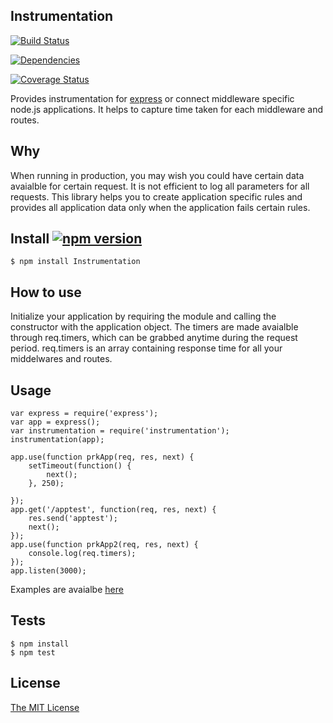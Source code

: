 ## Instrumentation 


[![Build Status](https://travis-ci.org/Prasanna-sr/instrumentation.svg?branch=master)](https://travis-ci.org/Prasanna-sr/instrumentation)

[![Dependencies](https://david-dm.org/Prasanna-sr/instrumentation.svg)](https://david-dm.org/Prasanna-sr/instrumentation)

[![Coverage Status](https://coveralls.io/repos/Prasanna-sr/instrumentation/badge.svg?branch=master)](https://coveralls.io/r/Prasanna-sr/instrumentation?branch=master)

Provides instrumentation for [express](http://expressjs.com/) or connect middleware specific node.js applications.
It helps to capture time taken for each middleware and routes.

## Why
When running in production, you may wish you could have certain data avaialble for certain request.
It is not efficient to log all parameters for all requests. This library helps you to create application specific rules and provides all application data only when the application fails certain rules.


## Install [![npm version](https://badge.fury.io/js/instrumentation.svg)](http://badge.fury.io/js/instrumentation)

	$ npm install Instrumentation

## How to use
Initialize your application by requiring the module and calling the constructor
 with the application object.
The timers are made avaialble through req.timers, which can be grabbed anytime during the request period. req.timers is an array containing response time for all your middelwares and routes.

## Usage
	var express = require('express');
	var app = express();
	var instrumentation = require('instrumentation');
	instrumentation(app);

	app.use(function prkApp(req, res, next) {
		setTimeout(function() {
			next();
		}, 250);
	    
	});
	app.get('/apptest', function(req, res, next) {
	    res.send('apptest');
	    next();
	});
	app.use(function prkApp2(req, res, next) {
	    console.log(req.timers);
	});
	app.listen(3000);

Examples are avaialbe [here](https://github.com/Prasanna-sr/instrumentation/tree/master/examples)

## Tests
	$ npm install
	$ npm test

## License

[The MIT License](http://opensource.org/licenses/MIT)
